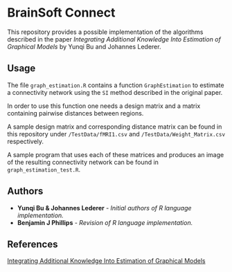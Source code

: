 # BrainSoft Connect

This repository provides a possible implementation of the algorithms
 described in the paper
*Integrating Additional Knowledge Into Estimation of Graphical Models* by
Yunqi Bu and Johannes Lederer.

## Usage

The file `graph_estimation.R` contains a function `GraphEstimation` to estimate
 a connectivity network using the `SI` method described in the original paper.

In order to use this function one needs a design matrix and a matrix containing
 pairwise distances between regions.

A sample design matrix and corresponding distance matrix can be found in this
repository under `/TestData/fMRI1.csv` and `/TestData/Weight_Matrix.csv` respectively.

A sample program that uses each of these matrices and produces an image of the resulting
connectivity network can be found in `graph_estimation_test.R`.

## Authors

* **Yunqi Bu & Johannes Lederer** - *Initial authors of R language implementation.*
* **Benjamin J Phillips** - *Revision of R language implementation.*

## References

[Integrating Additional Knowledge Into Estimation of Graphical Models](https://arxiv.org/abs/1704.02739)

